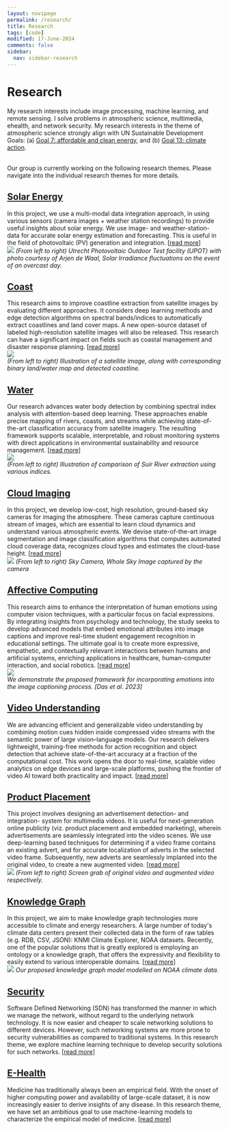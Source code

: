 ```yaml
---
layout: novipage
permalink: /research/
title: Research
tags: [code]
modified: 17-June-2024
comments: false
sidebar:
  nav: sidebar-research
---
```


<!---
	Details about sidebar info is provided inside _data/navigation.yml file
-->

# Research 
My research interests include image processing, machine learning, and remote sensing. I solve problems in atmospheric science, multimedia, ehealth, and network security. My research interests in the theme of atmospheric science strongly align with UN Sustainable Development Goals: (a) [Goal 7: affordable and clean energy](https://www.un.org/sustainabledevelopment/energy/), and (b) [Goal 13: climate action](https://www.un.org/sustainabledevelopment/climate-change/).

<br />
Our group is currently working on the following research themes. Please navigate into the individual research themes for more details. 





## [<u>Solar Energy</u>](https://soumyabrata.github.io/solar/)
In this project, we use a multi-modal data integration approach, in using various sensors (camera images + weather station recordings) to provide useful insights about solar energy. We use image- and weather-station- data for accurate solar energy estimation and forecasting. This is useful in the field of photovoltaic (PV) generation and integration. [[read more](https://soumyabrata.github.io/solar/)]
    <br />
    <img src="{{ site.url }}/images/upot.png">
    *(From left to right) Utrecht Photovoltaic Outdoor Test facility (UPOT) with photo courtesy of Arjen de Waal, Solar Irradiance fluctuations on the event of an overcast day.* 


## [<u>Coast</u>](https://soumyabrata.github.io/coastline/)
This research aims to improve coastline extraction from satellite images by evaluating different approaches. It considers deep learning methods and edge detection algorithms on spectral bands/indices to automatically extract coastlines and land cover maps. A new open-source dataset of labeled high-resolution satellite images will also be released. This research can have a significant impact on fields such as coastal management and disaster response planning. [[read more](https://soumyabrata.github.io/coastline/)]
<br />
<img src="{{ site.url }}/images/sample-coast-edge.png"><br />
*(From left to right) Illustration of a satellite image, along with corresponding binary land/water map and detected coastline.* 

## [<u>Water</u>](https://soumyabrata.github.io/water/)
Our research advances water body detection by combining spectral index analysis with attention-based deep learning. These approaches enable precise mapping of rivers, coasts, and streams while achieving state-of-the-art classification accuracy from satellite imagery. The resulting framework supports scalable, interpretable, and robust monitoring systems with direct applications in environmental sustainability and resource management. [[read more](https://soumyabrata.github.io/water/)]
<br />
<img src="{{ site.url }}/images/river-extraction.png"><br />
*(From left to right) Illustration of comparison of Suir River extraction using various indices.* 


## [<u>Cloud Imaging</u>](https://soumyabrata.github.io/cloud/)
In this project, we develop low-cost, high resolution, ground-based sky cameras for imaging the atmosphere. These cameras capture continuous stream of images, which are essential to learn cloud dynamics and understand various atmospheric events. We devise state-of-the-art image segmentation and image classification algorithms that computes automated cloud coverage data, recognizes cloud types and estimates the cloud-base height. [[read more](https://soumyabrata.github.io/cloud/)]
    <br />
    <img src="{{ site.url }}/images/sky-imaging.png">
    *(From left to right) Sky Camera, Whole Sky Image captured by the camera* 


## [<u>Affective Computing</u>](https://soumyabrata.github.io/affectivecomputing/)
This research aims to enhance the interpretation of human emotions using computer vision techniques, with a particular focus on facial expressions. By integrating insights from psychology and technology, the study seeks to develop advanced models that embed emotional attributes into image captions and improve real-time student engagement recognition in educational settings. The ultimate goal is to create more expressive, empathetic, and contextually relevant interactions between humans and artificial systems, enriching applications in healthcare, human-computer interaction, and social robotics. [[read more](https://soumyabrata.github.io/affectivecomputing/)]
    <br />
	<img src="{{ site.baseurl }}/images/image-caption.png">   
	*We demonstrate the proposed framework for incorporating emotions into the image captioning process. [Das et al. 2023]*
	
## [<u>Video Understanding</u>](https://soumyabrata.github.io/video/)
We are advancing efficient and generalizable video understanding by combining motion cues hidden inside compressed video streams with the semantic power of large vision–language models. Our research delivers lightweight, training-free methods for action recognition and object detection that achieve state-of-the-art accuracy at a fraction of the computational cost. This work opens the door to real-time, scalable video analytics on edge devices and large-scale platforms, pushing the frontier of video AI toward both practicality and impact. [[read more](https://soumyabrata.github.io/video/)]


## [<u>Product Placement</u>](https://soumyabrata.github.io/advertisement/)
This project involves designing an advertisement detection- and integration- system for multimedia videos. It is useful for next-generation online publicity (viz. product placement and embedded marketing), wherein advertisements are seamlessly integrated into the video scenes. We use deep-learning based techniques for determining if a video frame contains an existing advert, and for accurate localization of adverts in the selected video frame. Subsequently, new adverts are seamlessly implanted into the original video, to create a new augmented video. [[read more](https://soumyabrata.github.io/advertisement/)]
    <br />
    <img src="{{ site.url }}/images/hw1-image.png">
    *(From left to right) Screen grab of original video and augmented video respectively.* 


## [<u>Knowledge Graph</u>](https://soumyabrata.github.io/knowledgegraph/)
In this project, we aim to make knowledge graph technologies more accessible to climate and energy researchers. A large number of today's climate data centers present their collected data in the form of raw tables (e.g. RDB, CSV, JSON): KNMI Climate Explorer, NOAA datasets. Recently, one of the popular solutions that is greatly explored is employing an ontology or a knowledge graph, that offers the expressivity and flexibility to easily extend to various interoperable domains. [[read more](https://soumyabrata.github.io/knowledgegraph/)]
    <br />
    <img src="{{ site.baseurl }}/images/KG-NOAA.png">
    *Our proposed knowledge graph model modelled on NOAA climate data.* 



## [<u>Security</u>](https://soumyabrata.github.io/security/)
Software Defined Networking (SDN) has transformed the manner in which we manage the network, without regard to the underlying network technology. It is now easier and cheaper to scale networking solutions to different devices. However, such networking systems are more prone to security vulnerabilities as compared to traditional systems. In this research theme, we explore machine learning technique to develop security solutions for such networks. [[read more](https://soumyabrata.github.io/security/)]


## [<u>E-Health</u>](https://soumyabrata.github.io/ehealth/)
Medicine has traditionally always been an empirical field. With the onset of higher computing power and availability of large-scale dataset, it is now increasingly easier to derive insights of any disease. In this research theme, we have set an ambitious goal to use machine-learning models to characterize the empirical model of medicine. [[read more](https://soumyabrata.github.io/ehealth/)]


<!---
## [<u>Communications</u>](https://soumyabrata.github.io/communication/)
This project deals with the analysis of user- interaction and cooperation in wireless networks. We propose algorithmic framework, that helps in improving the performance of the IEEE 802.11 protocol. 

<br />
We also work in proposing a dynamic frequency allocation and interference mitigation algorithm for dense urban wireless networks. The algorithm is implemented and tested on-air in a proprietary Ericsson software.


<br />
[[more details](https://soumyabrata.github.io/communication/)]

## [<u>Software</u>](https://soumyabrata.github.io/software/)
In this research theme, we dealt with several software-related issues. Heap management is responsible for the allocation of heap segments to a running application. We propose a new heap management technique that has an inherent auto compaction technique in its algorithm leading to minimum fragmentation of memory space. 

<br />
We also developed randomized cryptographic techniques that can be effectively provide better security solutions.

-->
